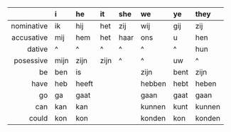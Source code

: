 |            | i    | he    | it   | she  | we     | ye   | they   |
| ---------: | :--- | :---- | :--- | :--- | :----- | :--- | :----- |
| nominative | ik   | hij   | het  | zij  | wij    | gij  | zij    |
| accusative | mij  | hem   | het  | haar | ons    | u    | hen    |
|     dative | ^    | ^     | ^    | ^    | ^      | ^    | hun    |
|  posessive | mijn | zijn  | zijn | ^    | ^      | uw   | ^      |
|         be | ben  | is    |      |      | zijn   | bent | zijn   |
|       have | heb  | heeft |      |      | hebben | hebt | heben  |
|         go | ga   | gaat  |      |      | gaan   | gaat | gaan   |
|        can | kan  | kan   |      |      | kunnen | kunt | kunnen |
|      could | kon  | kon   |      |      | konden | kon  | konden |